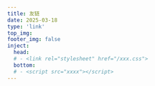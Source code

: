```yaml
---
title: 友链
date: 2025-03-18
type: 'link'
top_img: 
footer_img: false
inject:
  head:
  # - <link rel="stylesheet" href="/xxx.css">
  bottom:
  # - <script src="xxxx"></script>
---
```

